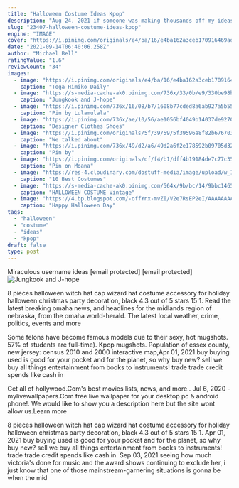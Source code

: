 ```yaml
---
title: "Halloween Costume Ideas Kpop"
description: "Aug 24, 2021 if someone was making thousands off my ideas because they're privileged and wealthy i'd be pretty pissed and jealous especially when she always does such a lazy tasteless job."
slug: "23407-halloween-costume-ideas-kpop"
engine: "IMAGE"
cover: "https://i.pinimg.com/originals/e4/ba/16/e4ba162a3ceb170916469ad0b6150ea9.jpg"
date: "2021-09-14T06:40:06.258Z"
author: "Michael Bell"
ratingValue: "1.6"
reviewCount: "34"
images:
  - image: "https://i.pinimg.com/originals/e4/ba/16/e4ba162a3ceb170916469ad0b6150ea9.jpg"
    caption: "Toga Himiko Daily"
  - image: "https://s-media-cache-ak0.pinimg.com/736x/33/0b/e9/330be98b0bf1ce515bc744b1ee87f5ed.jpg"
    caption: "Jungkook and J-hope"
  - image: "https://i.pinimg.com/736x/16/08/b7/1608b77cded8a6ab927a5b557dfab216.jpg"
    caption: "Pin by Lulamulala"
  - image: "https://i.pinimg.com/736x/ae/10/56/ae1056bf4049b14037de9270e0081c95--yandere-chan-cosplay-yandere.jpg"
    caption: "Designer Clothes Shoes"
  - image: "https://i.pinimg.com/originals/5f/39/59/5f39596a8f82b676703ee12a44123437.jpg"
    caption: "We talked about"
  - image: "https://i.pinimg.com/736x/49/d2/a6/49d2a6f2e178592b09705d3269df84f2.jpg"
    caption: "Pin by"
  - image: "https://i.pinimg.com/originals/df/f4/b1/dff4b19184de7c77c35c80e922e6924a.jpg"
    caption: "Pin on Moana"
  - image: "https://res-4.cloudinary.com/dostuff-media/image/upload/w_1200,q_75,c_limit,f_auto/v1508430449/page-image-7843-ccea3ecf-60e3-42bb-ac93-82c3679666d5.jpg"
    caption: "10 Best Costumes"
  - image: "https://s-media-cache-ak0.pinimg.com/564x/9b/bc/14/9bbc1465071792aca58905239fd50439.jpg"
    caption: "HALLOWEEN COSTUME Vintage"
  - image: "https://4.bp.blogspot.com/-offYnx-mvZI/V2e7RsEP2eI/AAAAAAAAAdo/CycuxpkAGkU6Qud6w8pFGUd3wnIu9_U4gCLcB/s1600/2%2Bhalloween%2Bmakeup%2Bvampire%2Bbeauty.jpg"
    caption: "Happy Halloween Day"
tags:
  - "halloween"
  - "costume"
  - "ideas"
  - "kpop"
draft: false
type: post
---
```


Miraculous username ideas [email protected] [email protected]
![Jungkook and J-hope](https://s-media-cache-ak0.pinimg.com/736x/33/0b/e9/330be98b0bf1ce515bc744b1ee87f5ed.jpg "Jungkook and J-hope")

8 pieces halloween witch hat cap wizard hat costume accessory for holiday halloween christmas party decoration, black 4.3 out of 5 stars 15 1. Read the latest breaking omaha news, and headlines for the midlands region of nebraska, from the omaha world-herald. The latest local weather, crime, politics, events and more
<!--inArticleAds-->

<!--galleryOne-->

Some felons have become famous models due to their sexy, hot mugshots. 57% of students are full-time). Kpop mugshots. Population of essex county, new jersey: census 2010 and 2000 interactive map,Apr 01, 2021 buy buying used is good for your pocket and for the planet, so why buy new? sell we buy all things entertainment from books to instruments! trade trade credit spends like cash in
<!--inArticleAds-->

<!--galleryTwo-->

Get all of hollywood.Com's best movies lists, news, and more.. Jul 6, 2020 - mylivewallpapers.Com  free live wallpaper for your desktop pc & android phone!. We would like to show you a description here but the site wont allow us.Learn more
<!--galleryThree-->

8 pieces halloween witch hat cap wizard hat costume accessory for holiday halloween christmas party decoration, black 4.3 out of 5 stars 15 1. Apr 01, 2021 buy buying used is good for your pocket and for the planet, so why buy new? sell we buy all things entertainment from books to instruments! trade trade credit spends like cash in. Sep 03, 2021 seeing how much victoria's done for music and the award shows continuing to exclude her, i just know that one of those mainstream-garnering situations is gonna be when the mid